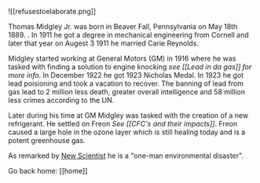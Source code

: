![[refusestoelaborate.png]]

Thomas Midgley Jr. was born in Beaver Fall, Pennsylvania on May 18th 1889. . In 1911 he got a degree in mechanical engineering from Cornell and later that year on Augest 3 1911 he married Carie Reynolds.

Midgley started working at General Motors (GM) in 1916 where he was tasked with finding a solution to engine knocking *see [[Lead in da gas]] for more info*. In December 1922 he got 1923 Nicholas Medal. In 1923 he got lead poisioning and took a vacation to recover. The banning of lead from gas lead to 2 million less death, greater overall intelligence and 58 million less crimes according to the UN.

Later during his time at GM Midgley was tasked with the creation of a new refrigerant. He settled on Freon *See [[CFC's and their impacts]]*. Freon caused a large hole in the ozone layer which is still healing today and is a potent greenhouse gas. 

As remarked by [New Scientist](https://en.wikipedia.org/wiki/New_Scientist) he is a "one-man environmental disaster".

Go back home: [[home]]